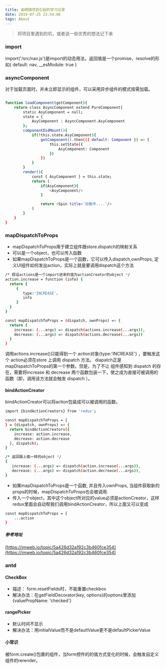 ```yaml
---
title: 由明镜项目引起的学习记录
date: 2019-07-25 23:54:06
tags: About
---
```


>将项目里遇到的坑，或者说一些优秀的想法记下来

<!--more-->

### import

import('/src/nav.js')是import的动态用法，返回值是一个promise，resolve的形如{ default: nav, __esModule: true }

### asyncComponent

对于加载页面时，并未立即显示的组件，可以采用异步组件的模式按需加载。

```bash

function loadComponent(getComponent){
    return class AsyncComponent extend PureComponent{
        static AsyComponent = null;
        state = {
            AsyComponent : AsyncComponent.AsyComponent
        };
        componentDidMount(){
            if(!this.state.AsyComponent){
                getComponent().then(({ default: Component }) => {
                    this.setState({
                        AsyComponent: Component
                    })
                })
            }
        }
        render(){
            const { AsyComponent } = this.state;
            return (
                if(AsyComponent){
                    <AsyComponent/>
                }

                return <Spin title='加载中....'/>
            )
        }
    }
}


```


### mapDispatchToProps

+ mapDispatchToProps用于建立组件跟store.dispatch的映射关系
+ 可以是一个object，也可以传入函数
+ 如果mapDispatchToProps是一个函数，它可以传入dispatch,ownProps, 定义UI组件如何发出action，实际上就是要调用dispatch这个方法

```bash
/* 假设actions是一个import进来的值为actionCreator的object */
action.increase = function (info) {
  return {
     {
        type:'INCREASE'，
        info
     }
  }
}

const mapDispatchToProps = (dispatch, ownProps) => {
  return {
    increase: (...args) => dispatch(actions.increase(...args)),
    decrease: (...args) => dispatch(actions.decrease(...args))
  }
}
```

调用actions.increase()只能得到一个 action对象{type:'INCREASE'} ，要触发这个 action必须在store 上调用 dispatch 方法。 diapatch正是 mapDispatchToProps的第一个参数。但是，为了不让 组件感知到 dispatch 的存在，需要将increase 和 decrease 两个函数包装一下，使之成为直接可被调用的函数（即，调用该方法就会触发 dispatch ）。

#### bindActionCreator
bindActionCreator可以将action包装成可以被调用的函数。
```bash
import {bindActionCreators} from 'redux';

const mapDispatchToProps = {
} = (dispatch, ownProps) => {
  return bindActionCreators({
    increase: action.increase,
    decrease: action.decrease
  }, dispatch);
}

/* 返回跟上面一样的object */
{
   increase: (...args) => dispatch(action.increase(...args)),
   decrease: (...args) => dispatch(action.decrease(...args)),
}
```

+ 如果mapDispatchToProps是一个函数, 并且传入ownProps, 当组件获取新的props的时候，mapDispatchToProps也会被调用.
+ 传入一个object，其中这个object所对应的value必须是actionCreator，这样redux里面会自动帮我们调用bindActionCreator，所以上面又可以变成

```bash
const mapDispatchToProps = {
    ...action
}
```

##### 参考地址
[https://imweb.io/topic/5a426d32a192c3b460fce354](https://imweb.io/topic/5a426d32a192c3b460fce354)

### antd 
#### CheckBox 
+ 描述： form.resetFields时，不能重置checkbox
+ 解决办法：在getFieldDecorator(key, options)的options里添加{valuePropName: 'checked'}

#### rangePicker
+ 默认时间不显示
+ 解决办法：用initialValue而不是defaultValue更不是defaultPickerValue

#### 小常识
被form.create()包裹的组件，当form控件的的值方式变化的时候，会触发自定义组件的rerender。